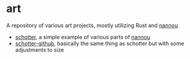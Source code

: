 # art

A repository of various art projects, mostly utilizing Rust and [nannou][nannou]

- [schotter][schotter], a simple example of various parts of [nannou][nannou]
- [schotter-github][schotter-github], basically the same thing as schotter but with some adjustments to size


[schotter]:./pieces/schotter/README.md
[schotter-github]:pieces/schotter-github/README.md
[nannou]:https://nannou.cc/
